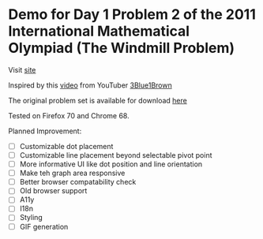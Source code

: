 # Demo for Day 1 Problem 2 of the 2011 International Mathematical Olympiad (The Windmill Problem)

Visit [site](https://po84.github.io/imo_2011_windmill/)

Inspired by this [video](https://youtu.be/M64HUIJFTZM) from YouTuber [3Blue1Brown](https://www.youtube.com/channel/UCYO_jab_esuFRV4b17AJtAw)

The original problem set is available for download [here](https://www.imo-official.org/year_info.aspx?year=2011)

Tested on Firefox 70 and Chrome 68.

Planned Improvement:

- [ ] Customizable dot placement
- [ ] Customizable line placement beyond selectable pivot point
- [ ] More informative UI like dot position and line orientation
- [ ] Make teh graph area responsive
- [ ] Better browser compatability check
- [ ] Old browser support
- [ ] A11y
- [ ] I18n
- [ ] Styling
- [ ] GIF generation
